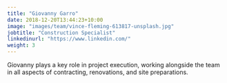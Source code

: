 ```yaml
---
title: "Giovanny Garro"
date: 2018-12-20T13:44:23+10:00
image: "images/team/vince-fleming-613817-unsplash.jpg"
jobtitle: "Construction Specialist"
linkedinurl: "https://www.linkedin.com/"
weight: 3
---
```


Giovanny plays a key role in project execution, working alongside the team in all aspects of contracting, renovations, and site preparations.
